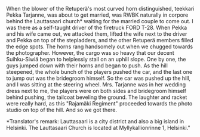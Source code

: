 
When the blower of the Retuperä's most curved horn distinguished, teekkari Pekka Tarjanne, was about to get married, was RWBK naturally in corpore behind the Lauttasaari church\* waiting for the married couple to come out. I was there as a self-taught driver of the firetruck FORD T-28. When Pekka and his wife came out, we attacked them, lifted the wife next to the driver and Pekka on top of the stepladders, and the other Retuperä members filled the edge spots. The horns rang handsomely out when we chugged towards the photographer. However, the cargo was so heavy that our decent Suihku-Siwiä began to helplessly stall on an uphill slope. One by one, the guys jumped down with their horns and began to push. As the hill steepened, the whole bunch of the players pushed the car, and the last one to jump out was the bridegroom himself. So the car was pushed up the hill, and I was sitting at the steering wheel. Mrs. Tarjanne was in her wedding dress next to me,  the players were on both sides and bridegroom himself behind pushing, the tailcoat beveling the ground. The laughter and racket were really hard, as this "Rajamäki Regiment" proceeded towards the photo studio on top of the hill. And so we got there.

\*Translator's remark: Lauttasaari is a city district and also a big island in Helsinki. The Lauttasaari Church is located at Myllykallionrinne 1, Helsinki."